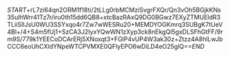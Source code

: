 $START$+rL7zi64qn2ORM1f18ti/2tLLg0rbMCMziSvgrFXQr/Qn3vOh5BGjkKNs35ulhWrr41Tz7r/iru0th15dd6QB8+xtcBazRAxQ9DG0BGwz7EXyZTMUEldR3TLiiSIIJsU0WU3SSYxqo4r7Zw7wWESRu20+MEMDYOGKmrq3SUBgK7tUeV4Bl+/4+S4m5fUj1+SzCA3J2IyxYQwWN1zXyp3ck8nEkgQl5gxDLSFhGtFF/9rm9S/779k1YEECoDCArERj5XNoxqt3+FGlP4vUP4W3ak30z+Ztzz4A8hlLwJbCCC6eoUhCXldYNpeWTCPVMXE0QFlyEPO6wDiLD4eO25glQ==$END$